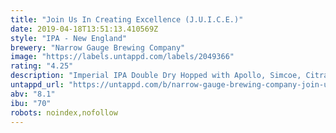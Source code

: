 ```yaml
---
title: "Join Us In Creating Excellence (J.U.I.C.E.)"
date: 2019-04-18T13:51:13.410569Z
style: "IPA - New England"
brewery: "Narrow Gauge Brewing Company"
image: "https://labels.untappd.com/labels/2049366"
rating: "4.25"
description: "Imperial IPA Double Dry Hopped with Apollo, Simcoe, Citra, and El Dorado."
untappd_url: "https://untappd.com/b/narrow-gauge-brewing-company-join-us-in-creating-excellence-j-u-i-c-e/2049366"
abv: "8.1"
ibu: "70"
robots: noindex,nofollow
---
```

